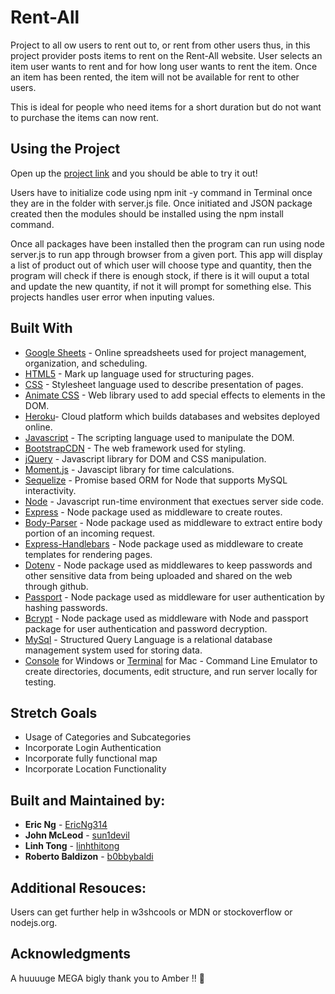 # Rent-All

Project to all ow users to rent out to, or rent from other users thus,  in this project provider posts items to rent on the Rent-All website. User selects an item user wants to rent and for how long user wants to rent the item. Once an item has been rented, the item will not be available for rent to other users.

This is ideal for people who need items for a short duration but do not want to purchase the items can now rent. 


## Using the Project

Open up the [project link](https://enigmatic-shore-55514.herokuapp.com/) and you should be able to try it out!

Users have to initialize code using npm init -y command in Terminal once they are in the folder with server.js file. Once initiated and JSON package created then the modules should be installed using the npm install command. 

Once all packages have been installed then the program can run using node server.js to run app through browser from a given port. This app will display a list of product out of which user will choose type and quantity, then the program will check if there is enough stock, if there is it will ouput a total and update the new quantity, if not it will prompt for something else. This projects handles user error when inputing values.


## Built With

* [Google Sheets](https://www.google.com/sheets/about/) - Online spreadsheets used for project management, organization, and scheduling. 
* [HTML5](https://developer.mozilla.org/en-US/docs/Web/Guide/HTML/HTML5) - Mark up language used for structuring pages. 
* [CSS](https://developer.mozilla.org/en-US/docs/Web/CSS) - Stylesheet language used to describe presentation of pages. 
* [Animate CSS](https://daneden.github.io/animate.css/) - Web library used to add special effects to elements in the DOM. 
* [Heroku](https://www.heroku.com/)- Cloud platform which builds databases and websites deployed online. 
* [Javascript](https://www.javascript.com/) - The scripting language used to manipulate the DOM. 
* [BootstrapCDN](https://getbootstrap.com/docs/4.1/getting-started/introduction/) - The web framework used for styling. 
* [jQuery](http://jquery.com/) - Javascript library for DOM and CSS manipulation.
* [Moment.js](https://momentjs.com/) - Javascipt library for time calculations.
* [Sequelize](http://docs.sequelizejs.com/) - Promise based ORM for Node that supports MySQL interactivity.
* [Node](https://nodejs.org/en) - Javascript run-time environment that exectues server side code.
* [Express](https://www.npmjs.com/package/express) - Node package used as middleware to create routes.
* [Body-Parser](https://www.npmjs.com/package/body-parser) - Node package used as middleware to extract entire body portion of an incoming request.
* [Express-Handlebars](https://www.npmjs.com/package/express-handlebars) - Node package used as middleware to create templates for rendering pages. 
* [Dotenv](https://www.npmjs.com/package/dotenv) - Node package used as middlewares to keep passwords and other sensitive data from being uploaded and shared on the web through github. 
* [Passport](https://www.npmjs.com/package/passport) - Node package used as middleware for user authentication by hashing passwords. 
* [Bcrypt](https://www.npmjs.com/package/bcrypt) - Node package used as middleware with Node and passport package for user authentication and password decryption. 
* [MySql](https://www.mysql.com/) - Structured Query Language is a relational database management system used for storing data.
* [Console](https://docs.microsoft.com/en-us/windows/console/console-functions) for Windows or [Terminal](https://support.apple.com/guide/terminal/welcome/mac) for Mac - Command Line Emulator to create directories, documents, edit structure, and run server locally for testing. 



## Stretch Goals

* Usage of Categories and Subcategories
* Incorporate Login Authentication
* Incorporate fully functional map
* Incorporate Location Functionality


## Built and Maintained by:

* **Eric Ng**  - [EricNg314](https://github.com/EricNg314)
* **John McLeod**  - [sun1devil](https://github.com/sun1devil)
* **Linh Tong**  - [linhthitong](https://github.com/linhthitong)
* **Roberto Baldizon**  - [b0bbybaldi](https://github.com/b0bbybaldi)

## Additional Resouces:
Users can get further help in w3shcools or MDN or stockoverflow or nodejs.org.

## Acknowledgments
A huuuuge MEGA bigly thank you to Amber !!  :grimacing:

